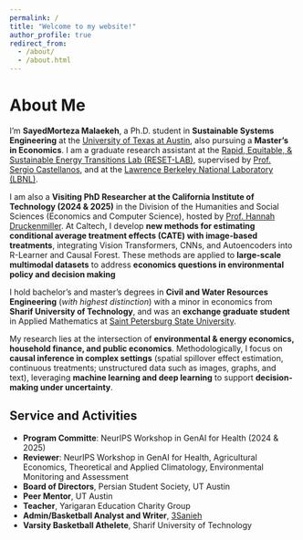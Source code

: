 ```yaml
---
permalink: /
title: "Welcome to my website!"
author_profile: true
redirect_from: 
  - /about/
  - /about.html
---
```


# About Me

I’m **SayedMorteza Malaekeh**, a Ph.D. student in **Sustainable Systems Engineering** at the [University of Texas at Austin](https://www.utexas.edu/), also pursuing a **Master’s in Economics**. I am a graduate research assistant at the [Rapid, Equitable, & Sustainable Energy Transitions Lab (RESET-LAB)](https://www.reset-lab.com/), supervised by [Prof. Sergio Castellanos](https://www.caee.utexas.edu/people/faculty/faculty-directory/castellanos), and at the [Lawrence Berkeley National Laboratory (LBNL)](https://emp.lbl.gov/).

I am also a **Visiting PhD Researcher at the California Institute of Technology (2024 & 2025)** in the Division of the Humanities and Social Sciences (Economics and Computer Science), hosted by [Prof. Hannah Druckenmiller](https://www.hss.caltech.edu/people/hannah-druckenmiller). At Caltech, I develop **new methods for estimating conditional average treatment effects (CATE) with image-based treatments**, integrating Vision Transformers, CNNs, and Autoencoders into R-Learner and Causal Forest. These methods are applied to **large-scale multimodal datasets** to address **economics questions in environmental policy and decision making**

I hold bachelor’s and master’s degrees in **Civil and Water Resources Engineering** (*with highest distinction*) with a minor in economics from **Sharif University of Technology**, and was an **exchange graduate student** in Applied Mathematics at [Saint Petersburg State University](https://english.spbu.ru/).

My research lies at the intersection of **environmental & energy economics, household finance, and public economics**. Methodologically, I focus on **causal inference in complex settings** (spatial spillover effect estimation, continuous treatments; unstructured data such as images, graphs, and text), leveraging **machine learning and deep learning** to support **decision-making under uncertainty**.


Service and Activities
------
- **Program Committe**: NeurIPS Workshop in GenAI for Health (2024 & 2025)
- **Reviewer**: NeurIPS Workshop in GenAI for Health, Agricultural Economics, Theoretical and Applied Climatology, Environmental Monitoring and Assessment
- **Board of Directors**, Persian Student Society, UT Austin
- **Peer Mentor**, UT Austin 
- **Teacher**, Yarigaran Education Charity Group
- **Admin/Basketball Analyst and Writer**, [3Sanieh](https://www.instagram.com/3sanieh/)
- **Varsity Basketball Athelete**, Sharif University of Technology
